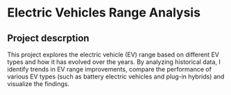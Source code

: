 # Electric Vehicles Range Analysis

## Project descrption 
This project explores the electric vehicle (EV) range based on different EV types and how it has evolved over the years. By analyzing historical data, I identify trends in EV range improvements, compare the performance of various EV types (such as battery electric vehicles and plug-in hybrids) and visualize the findings.

